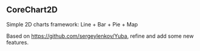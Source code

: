 
## CoreChart2D ##

Simple 2D charts framework: Line + Bar + Pie + Map

Based on https://github.com/sergeylenkov/Yuba, refine and add some new features.
